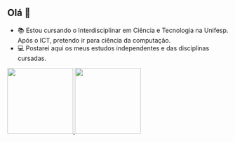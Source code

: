  ## Olá 👋

- 📚 Estou cursando o Interdisciplinar em Ciência e Tecnologia na Unifesp. Após o ICT, pretendo ir para ciência da computação.
- 💻 Postarei aqui os meus estudos independentes e das disciplinas cursadas.

<div>
  <a href="https://github.com/SPadrao">
  <img height="150em" src="https://github-readme-stats.vercel.app/api?username=SPadrao&show_icons=true&theme=gotham&include_all_commits=true&count_private=true"/>
  <img height="150em" src="https://github-readme-stats.vercel.app/api/top-langs/?username=SPadrao&layout=compact&langs_count=7&theme=gotham"/>
</div>



